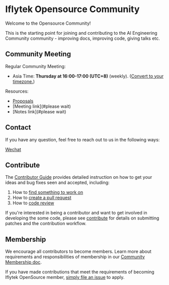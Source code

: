 # Iflytek Opensource Community

Welcome to the Opensource Community!

This is the starting point for joining and contributing to the AI Engineering Community community - improving docs, improving code, giving talks etc.


## Community Meeting

Regular Community Meeting:
- Asia Time: **Thursday at 16:00-17:00 (UTC+8)** (weekly).
  ([Convert to your timezone.](https://www.thetimezoneconverter.com/?t=16%3A30&tz=GMT%2B8&))

Resources:
- [Proposals](https://github.com/xfyun/proposals)
- [Meeting link](#please wait)
- [Notes link](#please wait)



## Contact

<!--
We don't have a troubleshooting guide yet.  When we do, uncomment the following and add the link.
If you need support, start with the [troubleshooting guide], and work your way through the process that we've outlined.

-->

If you have any question, feel free to reach out to us in the following ways:

[Wechat](yyb66375364)


## Contribute

The [Contributor Guide](./contribute.md) provides detailed instruction on how to get your ideas and bug fixes seen and accepted, including:

1. How to [find something to work on](./contribute.md#find-something-to-work-on)
1. How to [create a pull request](./contribute.md#creating-pull-requests)
1. How to [code review](./contribute.md#code-review)

If you're interested in being a contributor and want to get involved in
developing the some code, please see [contribute](./contribute.md) for
details on submitting patches and the contribution workflow.

## Membership
We encourage all contributors to become members. Learn more about requirements and responsibilities of membership in our [Community Membership doc](./community-membership.md).

If you have made contributions that meet the requirements of becoming Iflytek OpenSource  member, [simply file an issue](https://github.com/iflytek/community/issues/new) to apply.
